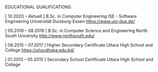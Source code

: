 EDUCATIONAL QUALIFICATIONS

[ 10.2020 – Aktuell ] B.Sc. in Computer Engineering ISE - Software Engineering
Universität Duisburg-Essen https://www.uni-due.de/


[ 05.2018 – 08.2019 ] B.Sc. in Computer Science and Engineering
North South University http://www.northsouth.edu/

[ 06.2015 – 07.2017 ] Higher Secondary Certificate
Uttara High School and College https://uhscdhaka.edu.bd/

[ 01.2013 – 05.2015 ] Secondary School Certificate
Uttara High School and College

 

